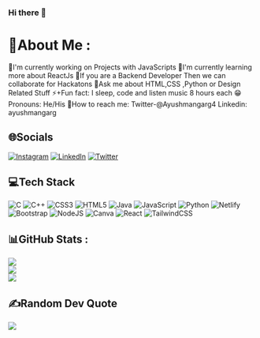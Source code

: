 ### Hi there 👋

<!--
**ayushmangarg2003/ayushmangarg2003** is a ✨ _special_ ✨ repository because its `README.md` (this file) appears on your GitHub profile.

Here are some ideas to get you started:

- 🔭 I’m currently working on ...
- 🌱 I’m currently learning ...
- 👯 I’m looking to collaborate on ...
- 🤔 I’m looking for help with ...
- 💬 Ask me about ...
- 📫 How to reach me: ...
- 😄 Pronouns: ...
- ⚡ Fun fact: ...
-->
# 💫About Me :
🔭I'm currently working on Projects with JavaScripts
🌱I'm currently learning more about ReactJs
🤔If you are a Backend Developer Then we can collaborate for Hackatons
💭Ask me about HTML,CSS ,Python or Design Related Stuff
⚡+Fun fact: I sleep, code and listen music 8 hours each
😁Pronouns: He/His
📧How to reach me: Twitter-@Ayushmangarg4 Linkedin: ayushmangarg


## 🌐Socials
[![Instagram](https://img.shields.io/badge/Instagram-%23E4405F.svg?logo=Instagram&logoColor=white)](https://instagram.com/ayushman._garg)
[![LinkedIn](https://img.shields.io/badge/LinkedIn-%230077B5.svg?logo=linkedin&logoColor=white)](https://linkedin.com/in/linkedin.com/in/ayushmangarg)
[![Twitter](https://img.shields.io/badge/Twitter-%231DA1F2.svg?logo=Twitter&logoColor=white)](https://twitter.com/Ayushmangarg4) 

## 💻Tech Stack
![C](https://img.shields.io/badge/c-%2300599C.svg?style=for-the-badge&logo=c&logoColor=white)
 ![C++](https://img.shields.io/badge/c++-%2300599C.svg?style=for-the-badge&logo=c%2B%2B&logoColor=white)
 ![CSS3](https://img.shields.io/badge/css3-%231572B6.svg?style=for-the-badge&logo=css3&logoColor=white)
 ![HTML5](https://img.shields.io/badge/html5-%23E34F26.svg?style=for-the-badge&logo=html5&logoColor=white)
 ![Java](https://img.shields.io/badge/java-%23ED8B00.svg?style=for-the-badge&logo=java&logoColor=white)
 ![JavaScript](https://img.shields.io/badge/javascript-%23323330.svg?style=for-the-badge&logo=javascript&logoColor=%23F7DF1E)
 ![Python](https://img.shields.io/badge/python-3670A0?style=for-the-badge&logo=python&logoColor=ffdd54)
 ![Netlify](https://img.shields.io/badge/netlify-%23000000.svg?style=for-the-badge&logo=netlify&logoColor=#00C7B7)
 ![Bootstrap](https://img.shields.io/badge/bootstrap-%23563D7C.svg?style=for-the-badge&logo=bootstrap&logoColor=white)
 ![NodeJS](https://img.shields.io/badge/node.js-6DA55F?style=for-the-badge&logo=node.js&logoColor=white)
 ![Canva](https://img.shields.io/badge/Canva-%2300C4CC.svg?style=for-the-badge&logo=Canva&logoColor=white)
 ![React](https://img.shields.io/badge/react-%2320232a.svg?style=for-the-badge&logo=react&logoColor=%2361DAFB)
 ![TailwindCSS](https://img.shields.io/badge/tailwindcss-%2338B2AC.svg?style=for-the-badge&logo=tailwind-css&logoColor=white)

## 📊GitHub Stats :
![](https://github-readme-stats.vercel.app/api?username=ayushmangarg2003&theme=tokyonight&hide_border=false&include_all_commits=false&count_private=true)<br/>
![](https://github-readme-streak-stats.herokuapp.com/?user=ayushmangarg2003&theme=tokyonight&hide_border=false)<br/>
![](https://github-readme-stats.vercel.app/api/top-langs/?username=ayushmangarg2003&theme=tokyonight&hide_border=false&include_all_commits=false&count_private=true&layout=compact)

## ✍️Random Dev Quote
![](https://quotes-github-readme.vercel.app/api?type=horizontal&theme=dark)
